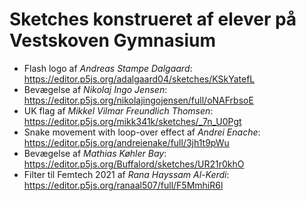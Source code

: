 # Sketches konstrueret af elever på Vestskoven Gymnasium

- Flash logo af *Andreas Stampe Dalgaard*: <https://editor.p5js.org/adalgaard04/sketches/KSkYatefL>
- Bevægelse af *Nikolaj Ingo Jensen*: <https://editor.p5js.org/nikolajingojensen/full/oNAFrbsoE>
- UK flag af *Mikkel Vilmar Freundlich Thomsen*: <https://editor.p5js.org/mikk341k/sketches/_7n_U0Pgt>
- Snake movement with loop-over effect af *Andrei Enache*: <https://editor.p5js.org/andreienake/full/3jh1t9pWu>
- Bevægelse af *Mathias Køhler Bay*: <https://editor.p5js.org/Buffalord/sketches/UR21r0khO>
- Filter til Femtech 2021 af *Rana Hayssam Al-Kerdi*: <https://editor.p5js.org/ranaal507/full/F5MmhiR6l>
